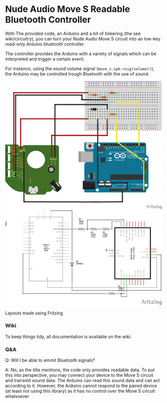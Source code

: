 # Nude Audio Move S Readable Bluetooth Controller

With The provided code, an Arduino and a bit of tinkering (the see wiki/circuitry), you can turn your Nude Audio Move S circuit into an
low-key read-only Arduino bluetooth controller.

The controller provides the Arduino with a variety of signals which can be interpreted and trigger a certain event.

For instance, using the sound volume signal (```move_s.spk->sig(volume))```), the Arduino may be controlled trough Bluetooth with the use of sound.   

![Setup](img/MoveS_BT-Controller_bb.png)
![Schem](img/MoveS_BT-Controller_schem.png)

Layouts made using Fritzing

### Wiki
To keep things tidy, all documentation is available on the wiki.

### Q&A

Q: Will I be able to emmit Bluetooth signals?

A: No, as the title mentions, the code only provides readable data. To put this into perspective, you may
   connect your device to the Move S circuit and transmit sound data. The Arduino can read this sound data and can act according to it.
   However, the Arduino cannot respond to the paired device (at least not using this library) as it has no control over the Move S circuit whatsoever
